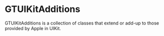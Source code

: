 GTUIKitAdditions
================

GTUIKitAdditions is a collection of classes that extend or add-up to those provided by Apple in UIKit.
